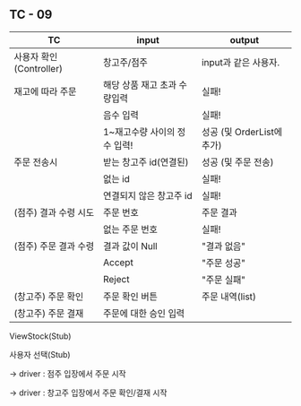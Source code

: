 ## TC - 09



| TC                      | input                        | output                     |
| --------- |----------------|----------------------------- |
| 사용자 확인(Controller) | 창고주/점주                  | input과 같은 사용자.       |
| 재고에 따라 주문        | 해당 상품 재고 초과 수량입력 | 실패!                      |
|                         | 음수 입력                    | 실패!                      |
|                         | 1~재고수량 사이의 정수 입력! | 성공 (및 OrderList에 추가) |
| 주문 전송시             | 받는 창고주 id(연결된)       | 성공 (및 주문 전송)        |
|                         | 없는 id                      | 실패!                      |
|                         | 연결되지 않은 창고주 id      | 실패! |
| (점주) 결과 수령 시도   | 주문 번호                    | 주문 결과 |
|                         | 없는 주문 번호               | 실패! |
| (점주) 주문 결과 수령   | 결과 값이 Null               | "결과 없음" |
|                         | Accept                       | "주문 성공" |
|                         | Reject                       | "주문 실패" |
| (창고주) 주문 확인      | 주문 확인 버튼               | 주문 내역(list) |
| (창고주) 주문 결재      | 주문에 대한 승인 입력        |  |

ViewStock(Stub)

사용자 선택(Stub)

-> driver : 점주 입장에서 주문 시작

-> driver : 창고주 입장에서 주문 확인/결재 시작
